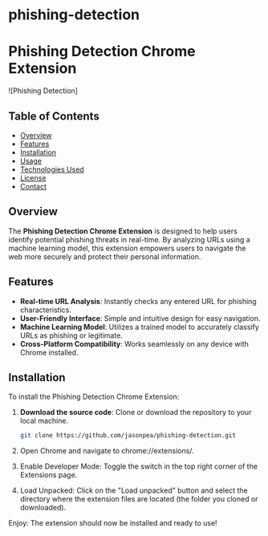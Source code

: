# phishing-detection
# Phishing Detection Chrome Extension

![Phishing Detection] 

## Table of Contents
- [Overview](#overview)
- [Features](#features)
- [Installation](#installation)
- [Usage](#usage)
- [Technologies Used](#technologies-used)
- [License](#license)
- [Contact](#contact)

## Overview
The **Phishing Detection Chrome Extension** is designed to help users identify potential phishing threats in real-time. By analyzing URLs using a machine learning model, this extension empowers users to navigate the web more securely and protect their personal information.

## Features
- **Real-time URL Analysis**: Instantly checks any entered URL for phishing characteristics.
- **User-Friendly Interface**: Simple and intuitive design for easy navigation.
- **Machine Learning Model**: Utilizes a trained model to accurately classify URLs as phishing or legitimate.
- **Cross-Platform Compatibility**: Works seamlessly on any device with Chrome installed.

## Installation
To install the Phishing Detection Chrome Extension:

1. **Download the source code**: Clone or download the repository to your local machine.
   ```bash
   git clone https://github.com/jasonpea/phishing-detection.git
2. Open Chrome and navigate to chrome://extensions/.

3. Enable Developer Mode: Toggle the switch in the top right corner of the Extensions page.

4. Load Unpacked: Click on the "Load unpacked" button and select the directory where the extension files are located (the folder you cloned or downloaded).

Enjoy: The extension should now be installed and ready to use!

